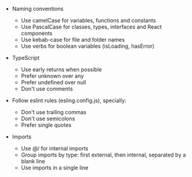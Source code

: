 - Naming conventions
  - Use camelCase for variables, functions and constants
  - Use PascalCase for classes, types, interfaces and React components
  - Use kebab-case for file and folder names
  - Use verbs for boolean variables (isLoading, hasError)

- TypeScript
  - Use early returns when possible
  - Prefer unknown over any
  - Prefer undefined over null
  - Don't use comments

- Follow eslint rules (esling.config.js), specially:
  - Don't use trailing commas
  - Don't use semicolons
  - Prefer single quotes

- Imports
  - Use @/ for internal imports
  - Group imports by type: first external, then internal, separated by a blank line
  - Use imports in a single line